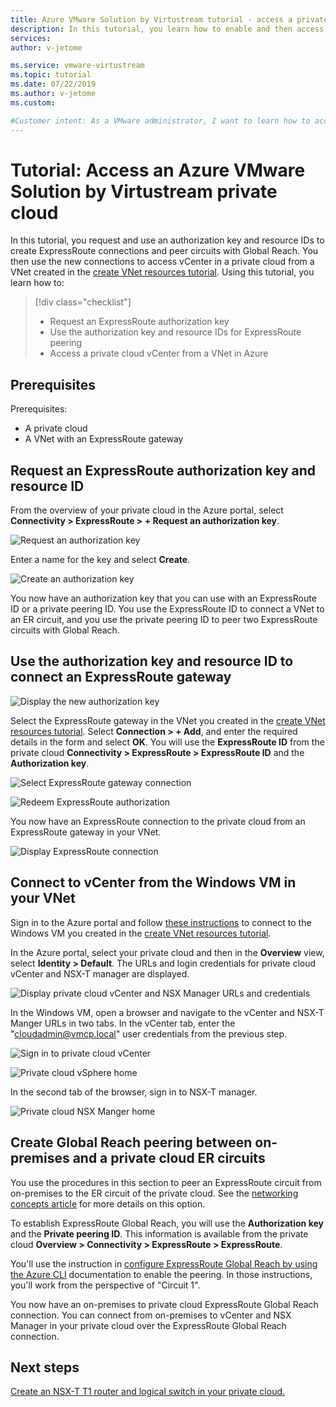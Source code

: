 ```yaml
---
title: Azure VMware Solution by Virtustream tutorial - access a private cloud
description: In this tutorial, you learn how to enable and then access vCenter and NSX Manager in a private cloud.
services: 
author: v-jetome

ms.service: vmware-virtustream
ms.topic: tutorial
ms.date: 07/22/2019
ms.author: v-jetome
ms.custom: 

#Customer intent: As a VMware administrator, I want to learn how to access the vCenter and NSX Manager of a private cloud.
---
```


# Tutorial: Access an Azure VMware Solution by Virtustream private cloud

In this tutorial, you request and use an authorization key and resource IDs to create ExpressRoute connections and peer circuits with Global Reach. You then use the new connections to access vCenter in a private cloud from a VNet created in the [create VNet resources tutorial](tutorials-create-vnet-resources.md). Using this tutorial, you learn how to:

> [!div class="checklist"]
> * Request an ExpressRoute authorization key
> * Use the authorization key and resource IDs for ExpressRoute peering
> * Access a private cloud vCenter from a VNet in Azure

## Prerequisites

Prerequisites:
- A private cloud 
- A VNet with an ExpressRoute gateway 

## Request an ExpressRoute authorization key and resource ID

From the overview of your private cloud in the Azure portal, select **Connectivity > ExpressRoute > + Request an authorization key**.

![Request an authorization key](./media/access-private-cloud/ss1-navigate-to-auth-key.png)

Enter a name for the key and select **Create**.

![Create an authorization key](./media/access-private-cloud/ss2-create-auth-key.png)

You now have an authorization key that you can use with an ExpressRoute ID or a private peering ID. You use the ExpressRoute ID to connect a VNet to an ER circuit, and you use the private peering ID to peer two ExpressRoute circuits with Global Reach.

## Use the authorization key and resource ID to connect an ExpressRoute gateway

![Display the new authorization key](./media/access-private-cloud/ss3-display-auth-key.png)

Select the ExpressRoute gateway in the VNet you created in the [create VNet resources tutorial](tutorials-create-vnet-resources.md). Select **Connection > + Add**, and enter the required details in the form and select **OK**. You will use the **ExpressRoute ID** from the private cloud **Connectivity > ExpressRoute > ExpressRoute ID** and the **Authorization key**.

![Select ExpressRoute gateway connection](./media/access-private-cloud/ss11-add-ergw-connections.png)

![Redeem ExpressRoute authorization](./media/access-private-cloud/ss12-redeem-auth-key.png)

You now have an ExpressRoute connection to the private cloud from an ExpressRoute gateway in your VNet.

![Display ExpressRoute connection](./media/access-private-cloud/ss13-display-er-connection.png)

## Connect to vCenter from the Windows VM in your VNet

Sign in to the Azure portal and follow [these instructions][connect-login-azure-vm] to connect to the Windows VM you created in the [create VNet resources tutorial](tutorials-create-vnet-resources.md).

In the Azure portal, select your private cloud and then in the **Overview** view, select **Identity > Default**. The URLs and login credentials for private cloud vCenter and NSX-T manager are displayed.

![Display private cloud vCenter and NSX Manager URLs and credentials](./media/access-private-cloud/ss4-display-identity.png)

In the Windows VM, open a browser and navigate to the vCenter and NSX-T Manger URLs in two tabs. In the vCenter tab, enter the "cloudadmin@vmcp.local" user credentials from the previous step.

![Sign in to private cloud vCenter](./media/access-private-cloud/ss5-vcenter-login.png)

![Private cloud vSphere home](./media/access-private-cloud/ss6-vsphere-client-home.png)

In the second tab of the browser, sign in to NSX-T manager.

![Private cloud NSX Manger home](./media/access-private-cloud/ss10-nsx-manager-home.png)

## Create Global Reach peering between on-premises and a private cloud ER circuits

You use the procedures in this section to peer an ExpressRoute circuit from on-premises to the ER circuit of the private cloud. See the [networking concepts article](concepts-network.md) for more details on this option.

To establish ExpressRoute Global Reach, you will use the **Authorization key** and the **Private peering ID**. This information is available from the private cloud **Overview > Connectivity > ExpressRoute > ExpressRoute**.

You'll use the instruction in [configure ExpressRoute Global Reach by using the Azure CLI][enable Global Reach] documentation to enable the peering. In those instructions, you'll work from the perspective of "Circuit 1".

You now have an on-premises to private cloud ExpressRoute Global Reach connection. You can connect from on-premises to vCenter and NSX Manager in your private cloud over the ExpressRoute Global Reach connection.

## Next steps

[Create an NSX-T T1 router and logical switch in your private cloud.](tutorials-create-t1-ls.md)

<!-- LINKS - external-->
[resource provider]: https://docs.microsoft.com/azure/azure-resource-manager/resource-manager-supported-services
[enable Global Reach]: https://docs.microsoft.com/azure/expressroute/expressroute-howto-set-global-reach-cli#enable-connectivity-between-expressroute-circuits-in-different-azure-subscriptions
[connect-login-azure-vm]: https://docs.microsoft.com/azure/virtual-machines/windows/connect-logon

<!-- LINKS - internal -->

